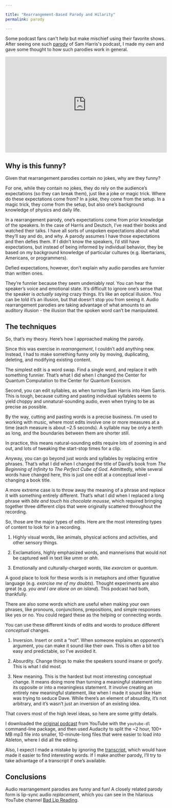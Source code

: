 ```yaml
---

title: "Rearrangement-Based Parody and Hilarity"
permalink: parody

---
```



Some podcast fans can't help but make mischief using their favorite shows. After seeing one such [parody](https://www.youtube.com/watch?v=kkyUSIEy0UI) of Sam Harris's podcast, I made my own and gave some thought to how such parodies work in general.


<iframe width="100%" height="300" scrolling="no" frameborder="no" allow="autoplay" src="https://w.soundcloud.com/player/?url=https%3A//api.soundcloud.com/tracks/453354108&color=%23ff5500&auto_play=false&hide_related=false&show_comments=true&show_user=true&show_reposts=false&show_teaser=true&visual=true"></iframe>

## Why is this funny?

Given that rearrangement parodies contain no jokes, why are they funny? 

For one, while they contain no jokes, they do rely on the audience’s expectations (so they can break them), just like a joke or magic trick. Where do these expectations come from? In a joke, they come from the setup. In a magic trick, they come from the setup, but also one’s background knowledge of physics and daily life.

In a rearrangement parody, one’s expectations come from prior knowledge of the speakers. In the case of Harris and Deutsch, I’ve read their books and watched their talks. I have all sorts of unspoken expectations about what they’ll say and do, and why. A parody assumes I have those expectations and then defies them. If I didn’t know the speakers, I’d still have expectations, but instead of being informed by individual behavior, they be based on my background knowledge of particular cultures (e.g.  libertarians, Americans, or programmers).

Defied expectations, however, don’t explain why audio parodies are funnier than written ones. 

They’re funnier because they seem undeniably *real*. You can hear the speaker’s voice and emotional state. It’s difficult to ignore one’s sense that the speaker is *actually saying* crazy things. It’s like an optical illusion. You can be told it’s an illusion, but that doesn’t stop you from seeing it. Audio rearrangement parodies are taking advantage of what amounts to an auditory illusion - the illusion that the spoken word can’t be manipulated. 

## The techniques

So, that’s my theory. Here’s how I approached making the parody.

Since this was exercise in *rearrangement*, I couldn’t add anything new. Instead, I had to make something funny only by moving, duplicating, deleting, and modifying existing content. 

The simplest edit is a word swap. Find a single word, and replace it with something funnier. That’s what I did when I changed the Center for Quantum Computation to the Center for Quantum Exorcism. 

Second, you can edit syllables, as when turning Sam Harris into Ham Sarris. This is tough, because cutting and pasting individual syllables seems to yield choppy and unnatural-sounding audio, even when trying to be as precise as possible. 

By the way, cutting and pasting words is a precise business. I’m used to working with music, where most edits involve one or more measures at a time (each measure is about ~2.5 seconds). A syllable may be only a tenth as long, and the boundaries between them are shorter still.

In practice, this means natural-sounding edits require lots of zooming in and out, and lots of tweaking the start-stop times for a clip.

Anyway, you can go beyond just words and syllables by replacing entire phrases. That’s what I did when I changed the title of David’s book from *The Beginning of Infinity* to *The Perfect Cube of God*. Admittedly, while several words have changed here, this is just one edit at a conceptual level - changing a book title. 

A more extreme case is to throw away the meaning of a phrase and replace it with something entirely different. That’s what I did when I replaced a long phrase with *bite and touch his chocolate mousse*, which required bringing together three different clips that were originally scattered throughout the recording. 

So, those are the major types of edits. Here are the most interesting types of content to look for in a recording.

1. Highly visual words, like animals, physical actions and activities, and other sensory things. 

2. Exclamations, highly emphasized words, and mannerisms that would not be captured well in text like *umm* or *ahh*. 

3. Emotionally and culturally-charged words, like *exorcism* or *quantum*.

A good place to look for these words is in metaphors and other figurative language (e.g. *exorcise me of my doubts*). Thought experiments are also great (e.g. *you and I are alone on an island*). This podcast had both, thankfully. 

There are also some words which are useful when making your own phrases, like pronouns, conjunctions, prepositions, and simple responses like yes or no. You could regard these as the helping or connecting words.

You can use these different kinds of edits and words to produce different *conceptual* changes. 

1. Inversion. Insert or omit a “not”. When someone explains an opponent’s argument, you can make it sound like their own. This is often a bit too easy and predictable, so I’ve avoided it. 

2. Absurdity. Change things to make the speakers sound insane or goofy. This is what I did most.

3. New meaning. This is the hardest but most interesting conceptual change. It means doing more than turning a meaningful statement into its opposite or into a meaningless statement. It involve creating an entirely new meaningful statement, like when I made it sound like Ham was trying to seduce Dave. While there’s an element of absurdity, it’s not arbitrary, and it’s wasn’t just an inversion of an existing idea.

That covers most of the high level ideas, so here are some gritty details. 

I downloaded the [original podcast](https://m.youtube.com/watch?v=J21QuHrIqXg) from YouTube with the `youtube-dl` command-line package, and then used Audacity to split the ~2 hour, 100+ MB mp3 file into smaller, 10-minute-long files that were easier to load into Ableton, where I did all the editing. 

Also, I expect I made a mistake by ignoring the [transcript](http://www.bretthall.org/david-deutsch--sam-harris.html), which would have made it easier to find interesting words. If I make another parody, I’ll try to take advantage of a transcript if one’s available. 

## Conclusions

Audio rearrangement parodies are funny and fun! A closely related parody form is lip-sync audio *replacement*, which you can see in the hilarious YouTube channel [Bad Lip Reading](https://www.youtube.com/user/BadLipReading).


